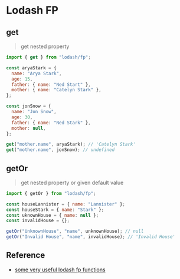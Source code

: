 # Lodash FP

## get

> get nested property

```js
import { get } from "lodash/fp";

const aryaStark = {
  name: "Arya Stark",
  age: 15,
  father: { name: "Ned Start" },
  mother: { name: "Catelyn Stark" },
};

const jonSnow = {
  name: "Jon Snow",
  age: 30,
  father: { name: "Ned Stark" },
  mother: null,
};

get("mother.name", aryaStark); // 'Catelyn Stark'
get("mother.name", jonSnow); // undefined
```

## getOr

> get nested property or given default value

```js
import { getOr } from "lodash/fp";

const houseLannister = { name: "Lannister" };
const houseStark = { name: "Stark" };
const uknownHouse = { name: null };
const invalidHouse = {};

getOr("UnknownHouse", "name", unknownHouse); // null
getOr("Invalid House", "name", invalidHouse); // 'Invalid House'
```

## Reference

- [some very useful lodash fp functions](https://dev.to/vcpablo/javascript-some-very-useful-lodash-fp-functions-ejh)
